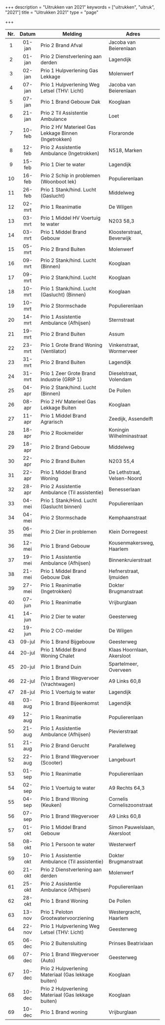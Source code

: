 +++
description = "Uitrukken van 2021"
keywords = ["uitrukken", "uitruk", "2021"]
title = "Uitrukken 2021"
type = "page"

+++
<table class="table">
<thead class="thead-inverse">
<tr>
<th align="center">Nr.</th>
<th align="center">Datum</th>
<th>Melding</th>
<th>Adres</th>
</tr>
</thead>
<tbody>

<tr><td align="center">1</td><td align="center">01-jan</td><td>Prio 2 Brand Afval</td><td>Jacoba van Beierenlaan</td></tr>
<tr><td align="center">2</td><td align="center">01-jan</td><td>Prio 2 Dienstverlening aan derden</td><td>Lagendijk</td></tr>
<tr><td align="center">3</td><td align="center">02-jan</td><td>Prio 1 Hulpverlening Gas Lekkage</td><td>Molenwerf</td></tr>
<tr><td align="center">4</td><td align="center">07-jan</td><td>Prio 1 Hulpverlening Weg Letsel (THV: Licht)</td><td>Jacoba van Beierenlaan</td></tr>
<tr><td align="center">5</td><td align="center">07-jan</td><td>Prio 1 Brand Gebouw Dak</td><td>Kooglaan</td></tr>
<tr><td align="center">6</td><td align="center">21-jan</td><td>Prio 2 Til Assistentie Ambulance</td><td>Loet</td></tr>
<tr><td align="center">7</td><td align="center">10-feb</td><td>Prio 2 HV Materieel Gas Lekkage Binnen (Ingetrokken)</td><td>Floraronde</td></tr>
<tr><td align="center">8</td><td align="center">12-feb</td><td>Prio 2 Assistentie Ambulance (Ingetrokken)</td><td>N518, Marken</td></tr>
<tr><td align="center">9</td><td align="center">15-feb</td><td>Prio 1 Dier te water</td><td>Lagendijk</td></tr>
<tr><td align="center">10</td><td align="center">16-feb</td><td>Prio 2 Schip in problemen (Woonboot lek)</td><td>Populierenlaan</td></tr>
<tr><td align="center">11</td><td align="center">26-feb</td><td>Prio 1 Stank/hind. Lucht (Gaslucht)</td><td>Middelweg</td></tr>
<tr><td align="center">12</td><td align="center">02-mrt</td><td>Prio 1 Reanimatie</td><td>De Wilgen</td></tr>
<tr><td align="center">13</td><td align="center">03-mrt</td><td>Prio 1 Middel HV Voertuig te water</td><td>N203 58,3</td></tr>
<tr><td align="center">14</td><td align="center">03-mrt</td><td>Prio 1 Middel Brand Gebouw</td><td>Kloosterstraat, Beverwijk</td></tr>
<tr><td align="center">15</td><td align="center">05-mrt</td><td>Prio 2 Brand Buiten</td><td>Molenwerf</td></tr>
<tr><td align="center">16</td><td align="center">09-mrt</td><td>Prio 2 Stank/hind. Lucht (Binnen)</td><td>Kooglaan</td></tr>
<tr><td align="center">17</td><td align="center">09-mrt</td><td>Prio 2 Stank/hind. Lucht</td><td>Kooglaan</td></tr>
<tr><td align="center">18</td><td align="center">10-mrt</td><td>Prio 1 Stank/hind. Lucht (Gaslucht) (Binnen)</td><td>Kooglaan</td></tr>
<tr><td align="center">19</td><td align="center">10-mrt</td><td>Prio 2 Stormschade</td><td>Populierenlaan</td></tr>
<tr><td align="center">20</td><td align="center">14-mrt</td><td>Prio 1 Assistentie Ambulance (Afhijsen)</td><td>Sternstraat</td></tr>
<tr><td align="center">21</td><td align="center">19-mrt</td><td>Prio 2 Brand Buiten</td><td>Assum</td></tr>
<tr><td align="center">22</td><td align="center">23-mrt</td><td>Prio 1 Grote Brand Woning (Ventilator)</td><td>Vinkenstraat, Wormerveer</td></tr>
<tr><td align="center">23</td><td align="center">31-mrt</td><td>Prio 2 Brand Buiten</td><td>Lagendijk</td></tr>
<tr><td align="center">24</td><td align="center">31-mrt</td><td>Prio 1 Zeer Grote Brand Industrie (GRIP 1)</td><td>Dieselstraat, Volendam</td></tr>
<tr><td align="center">25</td><td align="center">04-apr</td><td>Prio 2 Stank/hind. Lucht (Binnen)</td><td>De Pollen</td></tr>
<tr><td align="center">26</td><td align="center">08-apr</td><td>Prio 2 HV Materieel Gas Lekkage Buiten</td><td>Kooglaan</td></tr>
<tr><td align="center">27</td><td align="center">11-apr</td><td>Prio 1 Middel Brand Agrarisch</td><td>Zeedijk, Assendelft</td></tr>
<tr><td align="center">28</td><td align="center">18-apr</td><td>Prio 2 Rookmelder</td><td>Koningin Wilhelminastraat</td></tr>
<tr><td align="center">29</td><td align="center">18-apr</td><td>Prio 2 Brand Gebouw</td><td>Middelweg</td></tr>
<tr><td align="center">30</td><td align="center">22-apr</td><td>Prio 2 Brand Buiten</td><td>N203 55,4</td></tr>
<tr><td align="center">31</td><td align="center">22-apr</td><td>Prio 1 Middel Brand Woning</td><td>De Lethstraat, Velsen-Noord</td></tr>
<tr><td align="center">32</td><td align="center">28-apr</td><td>Prio 2 Assistentie Ambulance (Til assistentie)</td><td>Benesserlaan</td></tr>
<tr><td align="center">33</td><td align="center">04-mei</td><td>Prio 1 Stank/Hind. Lucht (Gaslucht binnen)</td><td>Populierenlaan</td></tr>
<tr><td align="center">34</td><td align="center">04-mei</td><td>Prio 2 Stormschade</td><td>Kemphaanstraat</td></tr>
<tr><td align="center">35</td><td align="center">06-mei</td><td>Prio 2 Dier in problemen</td><td>Klein Dorregeest</td></tr>
<tr><td align="center">36</td><td align="center">12-mei</td><td>Prio 1 Brand Gebouw</td><td>Kousenmakersweg, Haarlem</td></tr>
<tr><td align="center">37</td><td align="center">19-mei</td><td>Prio 1 Assistentie Ambulance (Afhijsen)</td><td>Binnenkruierstraat</td></tr>
<tr><td align="center">38</td><td align="center">21-mei</td><td>Prio 1 Middel Brand Gebouw Dak</td><td>Hefnerstraat, Ijmuiden</td></tr>
<tr><td align="center">39</td><td align="center">27-mei</td><td>Prio 1 Reanimatie (Ingetrokken)</td><td>Dokter Brugmanstraat</td></tr>
<tr><td align="center">40</td><td align="center">07-jun</td><td>Prio 1 Reanimatie</td><td>Vrijburglaan</td></tr>
<tr><td align="center">41</td><td align="center">14-jun</td><td>Prio 2 Dier te water</td><td>Geesterweg</td></tr>
<tr><td align="center">42</td><td align="center">19-jun</td><td>Prio 2 CO-melder</td><td>De Wilgen</td></tr>
<tr><td align="center">43</td><td align="center">09-jul</td><td>Prio 1 Brand Bijgebouw</td><td>Geesterweg</td></tr>
<tr><td align="center">44</td><td align="center">20-jul</td><td>Prio 1 Middel Brand Woning Chalet</td><td>Klaas Hoornlaan, Akersloot</td></tr>
<tr><td align="center">45</td><td align="center">20-jul</td><td>Prio 1 Brand Duin</td><td>Spartelmeer, Overveen</td></tr>
<tr><td align="center">46</td><td align="center">22-jul</td><td>Prio 1 Brand Wegvervoer (Vrachtwagen)</td><td>A9 Links 60,8</td></tr>
<tr><td align="center">47</td><td align="center">28-jul</td><td>Prio 1 Voertuig te water</td><td>Lagendijk</td></tr>
<tr><td align="center">48</td><td align="center">03-aug</td><td>Prio 1 Brand Bijeenkomst</td><td>Lagendijk</td></tr>
<tr><td align="center">49</td><td align="center">12-aug</td><td>Prio 1 Reanimatie</td><td>Populierenlaan</td></tr>
<tr><td align="center">50</td><td align="center">21-aug</td><td>Prio 1 Assistentie Ambulance (Afhijsen)</td><td>Plevierstraat</td></tr>
<tr><td align="center">51</td><td align="center">21-aug</td><td>Prio 2 Brand Gerucht</td><td>Parallelweg</td></tr>
<tr><td align="center">52</td><td align="center">22-aug</td><td>Prio 1 Brand Wegvervoer (Scooter)</td><td>Langebuurt</td></tr>
<tr><td align="center">53</td><td align="center">01-sep</td><td>Prio 1 Reanimatie</td><td>Populierenlaan</td></tr>
<tr><td align="center">54</td><td align="center">02-sep</td><td>Prio 1 Voertuig te water</td><td>A9 Rechts 64,3</td></tr>
<tr><td align="center">55</td><td align="center">04-sep</td><td>Prio 1 Brand Woning (Keuken)</td><td>Cornelis Corneliszoonstraat</td></tr>
<tr><td align="center">56</td><td align="center">07-sep</td><td>Prio 1 Brand Wegvervoer</td><td>A9 Links 60,8</td></tr>
<tr><td align="center">57</td><td align="center">01-okt</td><td>Prio 1 Middel Brand Gebouw</td><td>Simon Pauwelslaan, Akersloot</td></tr>
<tr><td align="center">58</td><td align="center">08-okt</td><td>Prio 1 Persoon te water</td><td>Westerwerf</td></tr>
<tr><td align="center">59</td><td align="center">10-okt</td><td>Prio 1 Assistentie Ambulance (Til assistentie)</td><td>Dokter Brugmanstraat</td></tr>
<tr><td align="center">60</td><td align="center">21-okt</td><td>Prio 2 Dienstverlening aan derden</td><td>Molenwerf</td></tr>
<tr><td align="center">61</td><td align="center">25-okt</td><td>Prio 2 Assistentie Ambulance (Afhijsen)</td><td>Populierenlaan</td></tr>
<tr><td align="center">62</td><td align="center">28-okt</td><td>Prio 1 Brand Woning</td><td>De Pollen</td></tr>
<tr><td align="center">63</td><td align="center">13-nov</td><td>Prio 1 Peloton Grootwatervoorziening</td><td>Westergracht, Haarlem</td></tr>
<tr><td align="center">64</td><td align="center">22-nov</td><td>Prio 1 Hulpverlening Weg Letsel (THV: Licht)</td><td>Geesterweg</td></tr>
<tr><td align="center">65</td><td align="center">06-dec</td><td>Prio 2 Buitensluiting</td><td>Prinses Beatrixlaan</td></tr>
<tr><td align="center">66</td><td align="center">07-dec</td><td>Prio 1 Brand Wegvervoer (Auto)</td><td>Geesterweg</td></tr>
<tr><td align="center">67</td><td align="center">10-dec</td><td>Prio 2 Hulpverlening Materiaal (Gas lekkage buiten)</td><td>Kooglaan</td></tr>
<tr><td align="center">68</td><td align="center">10-dec</td><td>Prio 2 Hulpverlening Materiaal (Gas lekkage buiten)</td><td>Kooglaan</td></tr>
<tr><td align="center">69</td><td align="center">10-dec</td><td>Prio 1 Brand woning</td><td>Vrijburglaan</td></tr>

</tbody>
</table>
